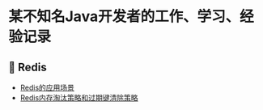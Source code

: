 # 某不知名Java开发者的工作、学习、经验记录

## 🎯 Redis
- [Redis的应用场景](/Redis/Redis的应用场景.md)
- [Redis内存淘汰策略和过期键清除策略](/Redis/Redis内存淘汰策略和过期键清除策略.md)

